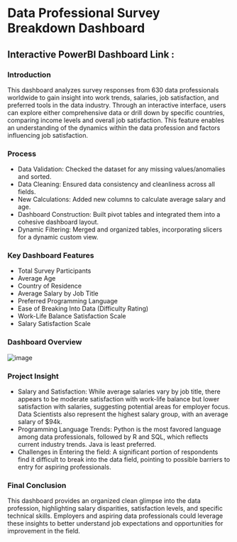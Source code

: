 # Data Professional Survey Breakdown Dashboard

 
## Interactive PowerBI Dashboard Link : 


### Introduction

This dashboard analyzes survey responses from 630 data professionals worldwide to gain insight into work trends, salaries, job satisfaction, and preferred tools in the data industry. Through an interactive interface, users can explore either comprehensive data or drill down by specific countries, comparing income levels and overall job satisfaction. This feature enables an understanding of the dynamics within the data profession and factors influencing job satisfaction. 


### Process

- Data Validation: Checked the dataset for any missing values/anomalies and sorted.
- Data Cleaning: Ensured data consistency and cleanliness across all fields.
- New Calculations: Added new columns to calculate average salary and age. 
- Dashboard Construction: Built pivot tables and integrated them into a cohesive dashboard layout. 
- Dynamic Filtering: Merged and organized tables, incorporating slicers for a dynamic custom view. 


### Key Dashboard Features

- Total Survey Participants
- Average Age
- Country of Residence
- Average Salary by Job Title
- Preferred Programming Language
- Ease of Breaking Into Data (Difficulty Rating)
- Work-Life Balance Satisfaction Scale
- Salary Satisfaction Scale


### Dashboard Overview

![image](https://github.com/user-attachments/assets/5d407446-c219-4496-8f73-9a56106db472)


### Project Insight

- Salary and Satisfaction: While average salaries vary by job title, there appears to be moderate satisfaction with work-life balance but lower satisfaction with salaries, suggesting potential areas for employer focus. Data Scientists also represent the highest salary group, with an average salary of $94k.
- Programming Language Trends: Python is the most favored language among data professionals, followed by R and SQL, which reflects current industry trends. Java is least preferred.
- Challenges in Entering the field: A significant portion of respondents find it difficult to break into the data field, pointing to possible barriers to entry for aspiring professionals. 


### Final Conclusion

This dashboard provides an organized clean glimpse into the data profession, highlighting salary disparities, satisfaction levels, and specific technical skills. Employers and aspiring data professionals could leverage these insights to better understand job expectations and opportunities for improvement in the field. 
